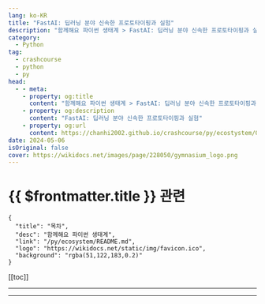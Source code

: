 ```yaml
---
lang: ko-KR
title: "FastAI: 딥러닝 분야 신속한 프로토타이핑과 실험"
description: "함께해요 파이썬 생태계 > FastAI: 딥러닝 분야 신속한 프로토타이핑과 실험"
category:
  - Python
tag: 
  - crashcourse
  - python
  - py
head:
  - - meta:
    - property: og:title
      content: "함께해요 파이썬 생태계 > FastAI: 딥러닝 분야 신속한 프로토타이핑과 실험"
    - property: og:description
      content: "FastAI: 딥러닝 분야 신속한 프로토타이핑과 실험"
    - property: og:url
      content: https://chanhi2002.github.io/crashcourse/py/ecostystem/05/gymnasium.html
date: 2024-05-06
isOriginal: false
cover: https://wikidocs.net/images/page/228050/gymnasium_logo.png
---
```


# {{ $frontmatter.title }} 관련

```component VPCard
{
  "title": "목차",
  "desc": "함께해요 파이썬 생태계",
  "link": "/py/ecosystem/README.md",
  "logo": "https://wikidocs.net/static/img/favicon.ico",
  "background": "rgba(51,122,183,0.2)"
}
```

[[toc]]

---

<SiteInfo
  name="FastAI: 딥러닝 분야 신속한 프로토타이핑과 실험 | WikiDocs"
  desc="함께해요 파이썬 생태계"
  url="https://wikidocs.net/228050"
  logo="https://wikidocs.net/static/img/favicon.ico"
  preview="https://wikidocs.net/images/page/228050/gymnasium_logo.png"/>

<!-- TODO: 작성 -->

---

<TagLinks />